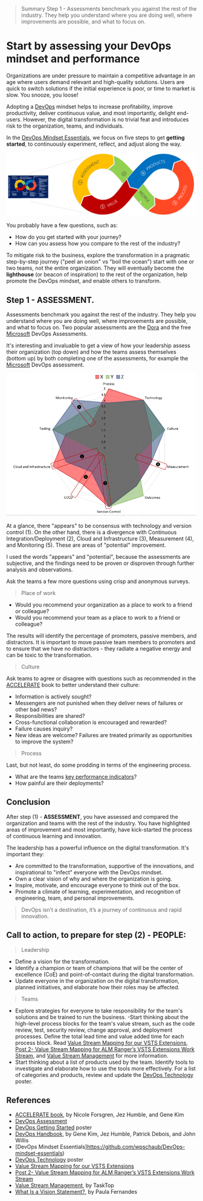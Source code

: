 > Summary
> Step 1 - Assessments benchmark you against the rest of the industry. They help you understand where you are doing well, where improvements are possible, and what to focus on.

# Start by assessing your DevOps mindset and performance

Organizations are under pressure to maintain a competitive advantage in an age where users demand relevant and high-quality solutions. Users are quick to switch solutions if the initial experience is poor, or time to market is slow. You snooze, you loose!

Adopting a [DevOps](http://donovanbrown.com/post/what-is-devops) mindset helps to increase profitability, improve productivity, deliver continuous value, and most importantly, delight end-users. However, the digital transformation is no trivial feat and introduces risk to the organization, teams, and individuals.

In the [DevOps Mindset Essentials](https://github.com/wpschaub/DevOps-mindset-essentials), we focus on five steps to get **getting started**, to continuously experiment, reflect, and adjust along the way. 

![DevOps Mindset Essentials](_img/devops-mindset-essentials-assessment/devops-mindset-essentials-assessment-steps.png)

You probably have a few questions, such as:

- How do you get started with your journey?
- How can you assess how you compare to the rest of the industry?

To mitigate risk to the business, explore the transformation in a pragmatic step-by-step journey ("peel an onion" vs "boil the ocean") start with one or two teams, not the entire organization. They will eventually become the **lighthouse** (or beacon of inspiration) to the rest of the organization, help promote the DevOps mindset, and enable others to transform.

## Step 1 - **ASSESSMENT**.

Assessments benchmark you against the rest of the industry. They help you understand where you are doing well, where improvements are possible, and what to focus on. Two popular assessments are the [Dora](https://www.devops-survey.com/) and the free [Microsoft](https://aka.ms/devopsassessment) DevOps Assessments.

It's interesting and invaluable to get a view of how your leadership assess their organization (top down) and how the teams assess themselves (bottom up) by both completing one of the assessments, for example the [Microsoft](https://aka.ms/devopsassessment) DevOps assessment. 

![DevOps Assessment](_img/devops-mindset-essentials-assessment/devops-mindset-essentials-assessment-overview.png)

At a glance, there "appears" to be consensus with technology and version control (1). On the other hand, there is a divergence with Continuous Integration/Deployment (2), Cloud and Infrastructure (3), Measurement (4), and Monitoring (5). These are areas of "potential" improvement.

I used the words "appears" and "potential", because the assessments are subjective, and the findings need to be proven or disproven through further analysis and observations.

Ask the teams a few more questions using crisp and anonymous surveys. 

> Place of work

- Would you recommend your organization as a place to work to a friend or colleague? 
- Would you recommend your team as a place to work to a friend or colleague?

The results will identify the percentage of promoters, passive members, and distractors. It is important to move passive team members to promoters and to ensure that we have no distractors - they radiate a negative energy and can be toxic to the transformation.

> Culture

Ask teams to agree or disagree with questions such as recommended in the [ACCELERATE](http://a.co/inRSwnz) book to better understand their culture: 

- Information is actively sought? 
- Messengers are not punished when they deliver news of failures or other bad news? 
- Responsibilities are shared? 
- Cross-functional collaboration is encouraged and rewarded? 
- Failure causes inquiry? 
- New ideas are welcome? Failures are treated primarily as opportunities to improve the system?

> Process

Last, but not least, do some prodding in terms of the engineering process. 
- What are the teams [key performance indicators](https://willys-cave.ghost.io/4-four-of-the-key-performance-indicators-kpi-we-need-to-continuously-improve/)?
- How painful are their deployments?

## Conclusion

After step (1) - **ASSESSMENT**, you have assessed and compared the organization and teams with the rest of the industry. You have highlighted areas of improvement and most importantly, have kick-started the process of continuous learning and innovation.

The leadership has a powerful influence on the digital transformation. It's important they: 

- Are committed to the transformation, supportive of the innovations, and inspirational to "infect" everyone with the DevOps mindset.
- Own a clear vision of why and where the organization is going.
- Inspire, motivate, and encourage everyone to think out of the box. 
- Promote a climate of learning, experimentation, and recognition of engineering, team, and personal improvements.

> DevOps isn’t a destination, it’s a journey of continuous and rapid innovation.

## Call to action, to prepare for step (2) - **PEOPLE**:

> Leadership 

- Define a vision for the transformation. 
- Identify a champion or team of champions that will be the center of excellence (CoE) and point-of-contact during the digital transformation.
- Update everyone in the organization on the digital transformation, planned initiatives, and elaborate how their roles may be affected. 

> Teams 

- Explore strategies for everyone to take responsibility for the team's solutions and be trained to run the business. 
-Start thinking about the high-level process blocks for the team's value stream, such as the code review, test, security review, change approval, and deployment processes. Define the total lead time and value added time for each process block. Read [Value Stream Mapping for our VSTS Extensions](https://blogs.msdn.microsoft.com/visualstudioalmrangers/2018/01/25/value-stream-mapping-for-our-vsts-extensions/), [Post 2- Value Stream Mapping for ALM Ranger’s VSTS Extensions Work Stream](https://blogs.msdn.microsoft.com/visualstudioalmrangers/2018/02/16/post-2-value-stream-mapping-for-alm-rangers-vsts-extensions-work-stream/), and [Value Stream Management](https://www.tasktop.com/value-stream-management) for more information. 
- Start thinking about a list of products used by the team. Identify tools to investigate and elaborate how to use the tools more effectively. For a list of categories and products, review and update the [DevOps Technology](https://github.com/wpschaub/DevOps-mindset-essentials/blob/master/src/posters/devops-mindset-essentials-gdbc-technology.pdf) poster. 

## References

- [ACCELERATE book](http://a.co/inRSwnz), by Nicole Forsgren, Jez Humble, and Gene Kim 
- [DevOps Assessment](https://aka.ms/devopsassessment) 
- [DevOps Getting Started](https://github.com/wpschaub/DevOps-mindset-essentials/blob/master/src/posters/devops-mindset-essentials-gdbc-getting-started.pdf) poster 
- [DevOps Handbook](http://a.co/6pzeYE1), by Gene Kim, Jez Humble, Patrick Debois, and John Willis 
- [DevOps Mindset Essentials]https://github.com/wpschaub/DevOps-mindset-essentials) 
- [DevOps Technology](https://github.com/wpschaub/DevOps-mindset-essentials) poster
- [Value Stream Mapping for our VSTS Extensions](https://blogs.msdn.microsoft.com/visualstudioalmrangers/2018/01/25/value-stream-mapping-for-our-vsts-extensions/)
- [Post 2- Value Stream Mapping for ALM Ranger’s VSTS Extensions Work Stream](https://blogs.msdn.microsoft.com/visualstudioalmrangers/2018/02/16/post-2-value-stream-mapping-for-alm-rangers-vsts-extensions-work-stream/)
- [Value Stream Management](https://www.tasktop.com/value-stream-management), by TaskTop 
- [What Is a Vision Statement?](https://www.businessnewsdaily.com/3882-vision-statement.html), by Paula Fernandes